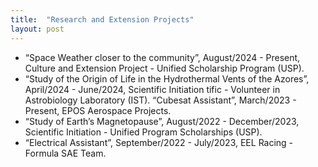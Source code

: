 ```yaml
---
title:  "Research and Extension Projects"
layout: post
---
```


* “Space Weather closer to the community”, August/2024 - Present, Culture and Extension Project - Unified Scholarship Program (USP).
* “Study of the Origin of Life in the Hydrothermal Vents of the Azores”, April/2024 - June/2024, Scientific Initiation tific - Volunteer in Astrobiology Laboratory (IST). “Cubesat Assistant”, March/2023 - Present, EPOS Aerospace Projects.
* “Study of Earth’s Magnetopause”, August/2022 - December/2023, Scientific Initiation - Unified Program Scholarships (USP).
* “Electrical Assistant”, September/2022 - July/2023, EEL Racing - Formula SAE Team.

